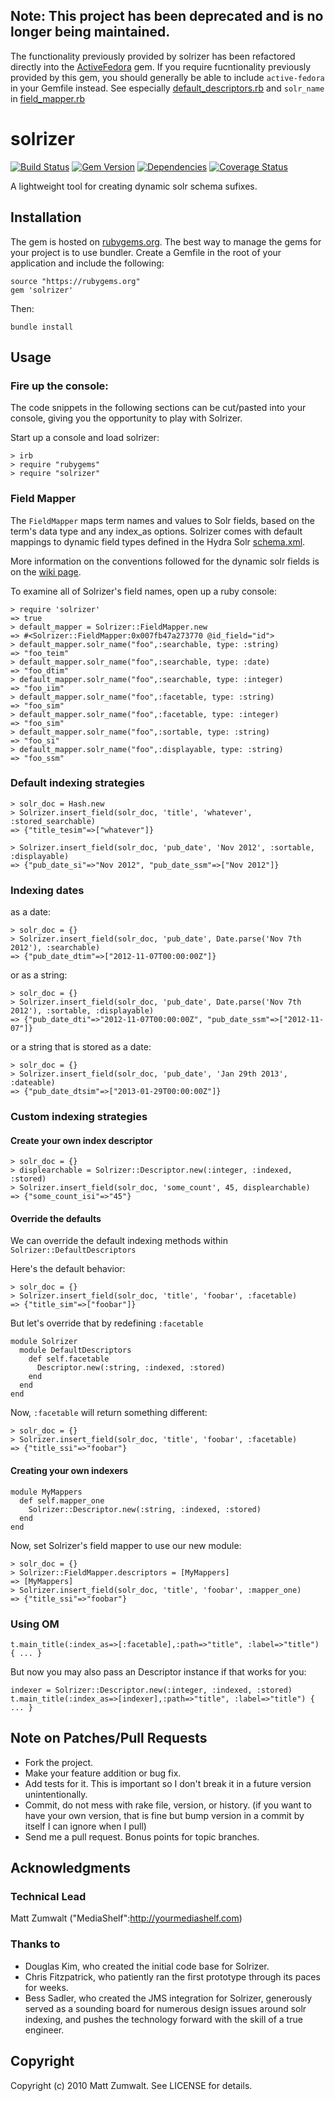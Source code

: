 ## Note: This project has been deprecated and is no longer being maintained.
The functionality previously provided by solrizer has been refactored directly into the [ActiveFedora](https://github.com/samvera/active_fedora#activefedora) gem.  If you require fucntionality previously provided by this gem, you should generally be able to include `active-fedora` in your Gemfile instead.  See especially [default_descriptors.rb](https://github.com/samvera/active_fedora/blob/12.0-stable/lib/active_fedora/indexing/default_descriptors.rb) and `solr_name` in [field_mapper.rb](https://github.com/samvera/active_fedora/blob/12.0-stable/lib/active_fedora/indexing/field_mapper.rb#L28)

# solrizer

[![Build Status](https://circleci.com/gh/samvera/solrizer.svg?style=svg)](https://circleci.com/gh/samvera/solrizer)
[![Gem Version](https://badge.fury.io/rb/solrizer.png)](http://badge.fury.io/rb/solrizer)
[![Dependencies](https://gemnasium.com/projecthydra/solrizer.png)](https://gemnasium.com/projecthydra/solrizer)
[![Coverage Status](https://img.shields.io/coveralls/projecthydra/solrizer.svg)](https://coveralls.io/r/projecthydra/solrizer)


A lightweight tool for creating dynamic solr schema sufixes.


## Installation

The gem is hosted on [rubygems.org](https://rubygems.org/gems/solrizer). The best way to manage the gems for your project
is to use bundler.  Create a Gemfile in the root of your application and include the following:


    source "https://rubygems.org"
    gem 'solrizer'

Then:

    bundle install

## Usage

### Fire up the console:

The code snippets in the following sections can be cut/pasted into your console, giving you the opportunity to play with Solrizer.

Start up a console and load solrizer:

    > irb
    > require "rubygems"
    > require "solrizer"

### Field Mapper

The `FieldMapper` maps term names and values to Solr fields, based on the term's data type and any index_as options.
Solrizer comes with default mappings to dynamic field types defined in the Hydra Solr 
[schema.xml](https://github.com/projecthydra/hydra-head/blob/master/hydra-core/lib/generators/hydra/templates/solr_conf/conf/schema.xml).
	
More information on the conventions followed for the dynamic solr fields is on the 
[wiki page](https://github.com/projecthydra/hydra-head/wiki/Solr-Schema).

To examine all of Solrizer's field names, open up a ruby console:


    > require 'solrizer'
    => true
    > default_mapper = Solrizer::FieldMapper.new
    => #<Solrizer::FieldMapper:0x007fb47a273770 @id_field="id">
    > default_mapper.solr_name("foo",:searchable, type: :string)
    => "foo_teim"
    > default_mapper.solr_name("foo",:searchable, type: :date)
    => "foo_dtim"
    > default_mapper.solr_name("foo",:searchable, type: :integer)
    => "foo_iim"
    > default_mapper.solr_name("foo",:facetable, type: :string)
    => "foo_sim"
    > default_mapper.solr_name("foo",:facetable, type: :integer)
    => "foo_sim"
    > default_mapper.solr_name("foo",:sortable, type: :string)
    => "foo_si"
    > default_mapper.solr_name("foo",:displayable, type: :string)
    => "foo_ssm"

### Default indexing strategies

    > solr_doc = Hash.new
    > Solrizer.insert_field(solr_doc, 'title', 'whatever', :stored_searchable) 
    => {"title_tesim"=>["whatever"]}

    > Solrizer.insert_field(solr_doc, 'pub_date', 'Nov 2012', :sortable, :displayable) 
    => {"pub_date_si"=>"Nov 2012", "pub_date_ssm"=>["Nov 2012"]}

### Indexing dates

as a date:

    > solr_doc = {}
    > Solrizer.insert_field(solr_doc, 'pub_date', Date.parse('Nov 7th 2012'), :searchable)
    => {"pub_date_dtim"=>["2012-11-07T00:00:00Z"]}

or as a string:

    > solr_doc = {}
    > Solrizer.insert_field(solr_doc, 'pub_date', Date.parse('Nov 7th 2012'), :sortable, :displayable)
    => {"pub_date_dti"=>"2012-11-07T00:00:00Z", "pub_date_ssm"=>["2012-11-07"]}

or a string that is stored as a date:

    > solr_doc = {}
    > Solrizer.insert_field(solr_doc, 'pub_date', 'Jan 29th 2013', :dateable)
    => {"pub_date_dtsim"=>["2013-01-29T00:00:00Z"]}

### Custom indexing strategies

#### Create your own index descriptor

    > solr_doc = {}
    > displearchable = Solrizer::Descriptor.new(:integer, :indexed, :stored)
    > Solrizer.insert_field(solr_doc, 'some_count', 45, displearchable)
    => {"some_count_isi"=>"45"}

#### Override the defaults

We can override the default indexing methods within `Solrizer::DefaultDescriptors`

Here's the default behavior:

    > solr_doc = {}
    > Solrizer.insert_field(solr_doc, 'title', 'foobar', :facetable)
    => {"title_sim"=>["foobar"]}

But let's override that by redefining `:facetable`

    module Solrizer
      module DefaultDescriptors
        def self.facetable
          Descriptor.new(:string, :indexed, :stored)
        end
      end
    end

Now, `:facetable` will return something different:

    > solr_doc = {}
    > Solrizer.insert_field(solr_doc, 'title', 'foobar', :facetable)
    => {"title_ssi"=>"foobar"}

#### Creating your own indexers

    module MyMappers
      def self.mapper_one
        Solrizer::Descriptor.new(:string, :indexed, :stored)
      end
    end

Now, set Solrizer's field mapper to use our new module:

    > solr_doc = {}
    > Solrizer::FieldMapper.descriptors = [MyMappers]
    => [MyMappers]
    > Solrizer.insert_field(solr_doc, 'title', 'foobar', :mapper_one)
    => {"title_ssi"=>"foobar"}

### Using OM

    t.main_title(:index_as=>[:facetable],:path=>"title", :label=>"title") { ... }

But now you may also pass an Descriptor instance if that works for you:

    indexer = Solrizer::Descriptor.new(:integer, :indexed, :stored)
    t.main_title(:index_as=>[indexer],:path=>"title", :label=>"title") { ... }

## Note on Patches/Pull Requests
 
* Fork the project.
* Make your feature addition or bug fix.
* Add tests for it. This is important so I don't break it in a
  future version unintentionally.
* Commit, do not mess with rake file, version, or history.
  (if you want to have your own version, that is fine but bump version in a commit by itself I can ignore when I pull)
* Send me a pull request. Bonus points for topic branches.

## Acknowledgments

### Technical Lead

Matt Zumwalt ("MediaShelf":http://yourmediashelf.com)

### Thanks to 

* Douglas Kim, who created the initial code base for Solrizer. 
* Chris Fitzpatrick, who patiently ran the first prototype through its paces for weeks.
* Bess Sadler, who created the JMS integration for Solrizer, generously served as a sounding board for numerous design issues around solr indexing, and pushes the technology forward with the skill of a true engineer.

## Copyright

Copyright (c) 2010 Matt Zumwalt. See LICENSE for details.
